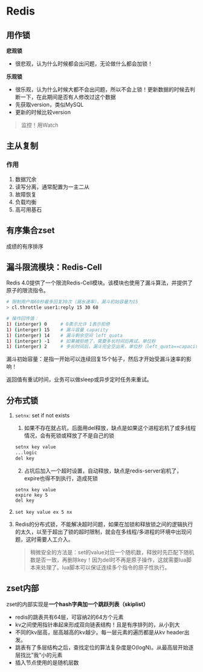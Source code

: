 # Redis



## 用作锁

**悲观锁**

- 很悲观，认为什么时候都会出问题，无论做什么都会加锁！

**乐观锁**

- 很乐观，认为什么时候大都不会出问题，所以不会上锁！更新数据的时候去判断一下，在此期间是否有人修改过这个数据
- 先获取version，类似MySQL
- 更新的时候比较version

> 监控！用Watch



## 主从复制

### 作用

1. 数据冗余
2. 读写分离，通常配置为一主二从
3. 故障恢复
4. 负载均衡
5. 高可用基石



## 有序集合zset

成绩的有序排序



## 漏斗限流模块：Redis-Cell

Redis 4.0提供了一个限流Redis-Cell模块。该模块也使用了漏斗算法，并提供了原子的限流指令。

```bash
# 限制用户每60秒最多回复30次（漏水速率），漏斗初始容量为15
> cl.throttle user1:reply 15 30 60

# 操作回传值：
1) (interger) 0		# 0表示允许 1表示拒绝
1) (interger) 15	# 漏斗容量 capacity
1) (interger) 14	# 漏斗剩余空间 left_quota
1) (interger) -1	# 如果被拒绝了，需要多长时间后再试，单位秒
1) (interger) 2		# 多长时间后，漏斗完全空出来，单位秒（left_quota==capacity)
```

漏斗初始容量：是指一开始可以连续回复15个帖子，然后才开始受漏斗速率的影响！

返回值有重试时间，业务可以做sleep或异步定时任务来重试。



## 分布式锁

1. `setnx`: set if not exists

   1. 如果不存在就占坑，后面用del释放，缺点是如果这个进程宕机了或多线程情况，会有死锁或释放了不是自己的锁

   ```bash
   setnx key value
   ...logic
   del key
   ```

   2. 占坑后加入一个超时设置，自动释放，缺点是redis-server宕机了，expire也得不到执行，造成死锁

   ```
   setnx key value
   expire key 5
   del key
   ```

2. `set key value ex 5 nx`

3. Redis的分布式锁，不能解决超时问题，如果在加锁和释放锁之间的逻辑执行的太久，以至于超出了锁的超时限制，就会在多线程/多进程的环境中出现问题，这时需要人工介入。

   > 稍微安全的方法是：set的value对应一个随机数，释放时先匹配下随机数是否一致，再删除key！因为del时不再是原子操作，这就需要lua脚本来处理了。lua脚本可以保证连续多个指令的原子性执行。



## zset内部

zset的内部实现是**一个hash字典加一个跳跃列表（skiplist）**

- redis的跳表共有64层，可容纳2的64方个元素
- kv之间使用指针串起来形成双向链表结构！且是有序排列的，从小到大
- 不同的kv层高，层高越高的kv越少。每一层元素的遍历都是从kv header出发。
- 跳表有了多层结构之后，查找定位的算法复杂度是O(logN)。从最高层开始逐层找比”我“小的元素
- 插入节点使用的是随机层数